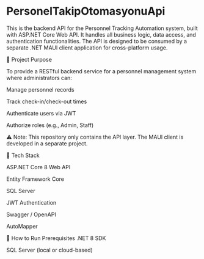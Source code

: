 #  PersonelTakipOtomasyonuApi


This is the backend API for the Personnel Tracking Automation system, built with ASP.NET Core Web API. It handles all business logic, data access, and authentication functionalities.
The API is designed to be consumed by a separate .NET MAUI client application for cross-platform usage.

📌 Project Purpose


To provide a RESTful backend service for a personnel management system where administrators can:

Manage personnel records

Track check-in/check-out times

Authenticate users via JWT

Authorize roles (e.g., Admin, Staff)

⚠️ Note: This repository only contains the API layer. The MAUI client is developed in a separate project.

🧰 Tech Stack

ASP.NET Core 8 Web API

Entity Framework Core

SQL Server

JWT Authentication

Swagger / OpenAPI

AutoMapper

🚀 How to Run
Prerequisites
.NET 8 SDK

SQL Server (local or cloud-based)
